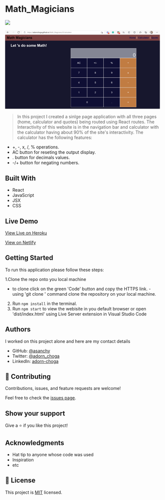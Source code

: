 # Math_Magicians

![](https://img.shields.io/badge/Microverse-blueviolet)

![Calculator](./demo/math_magicians.gif)

> In this project I created a sinlge page application with all three pages (home,   calculator and quotes) being routed using React routes. The Interactivity of this website is in the navigation bar and calculator with the calculator having about 90% of the site's interactivity. The calculator has the following features:
 - +, -, x, /, % operations.
 - AC button for reseting the output display.
 - . button for decimals values.
 - -/+ button for negating numbers.

## Built With

- React
- JavaScript
- JSX
- CSS

## Live Demo

[View Live on Heroku](https://math-magician-s.herokuapp.com/)


[View on Netlify](https://brave-mcclintock-ee4585.netlify.app/)

## Getting Started

To run this application please follow these steps:

1.Clone the repo onto you local machine
  - to clone click on the green 'Code' button and copy the HTTPS link.
  -using 'git clone <link>' command clone the repository on your local machine.
2. Run `npm install` in the terminal.
3. Run `npm start` to view the webisite in you default browser or open 'dist/index.html' using Live Server extension in Visual Studio Code

## Authors
I worked on this project alone and here are my contact details

- GitHub: [@asanchy](https://github.com/Asanchy)
- Twitter: [@adorn_choga](https://twitter.com/adorn_choga)
- LinkedIn: [adorn-choga](https://www.linkedin.com/in/adorn-choga-076024201/)

## 🤝 Contributing

Contributions, issues, and feature requests are welcome!

Feel free to check the [issues page](../../issues/).

## Show your support

Give a ⭐️ if you like this project!

## Acknowledgments

- Hat tip to anyone whose code was used
- Inspiration
- etc


## 📝 License

This project is [MIT](./MIT.md) licensed.